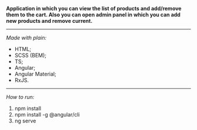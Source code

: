 **Application in which you can view the list of products and add/remove them to the cart. Also you can open admin panel in which you can add new products and remove current.**

---

_Made with plain:_

- HTML;
- SCSS (BEM);
- TS;
- Angular;
- Angular Material;
- RxJS.

---

_How to run:_

1. npm install
2. npm install -g @angular/cli
3. ng serve
